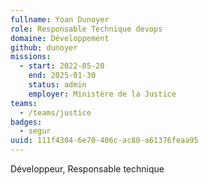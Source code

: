 ```yaml
---
fullname: Yoan Dunoyer
role: Responsable Technique devops
domaine: Développement
github: dunoyer
missions:
  - start: 2022-05-20
    end: 2025-01-30
    status: admin
    employer: Ministère de la Justice
teams:
  - /teams/justice
badges:
  - segur
uuid: 111f4304-6e70-406c-ac80-a61376feaa95
---
```

Développeur, Responsable technique
